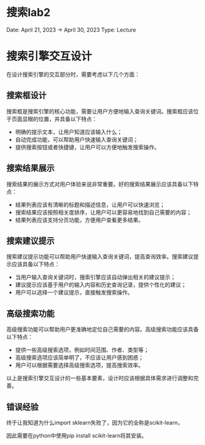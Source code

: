 # 搜索lab2

Date: April 21, 2023 → April 30, 2023
Type: Lecture

# 搜索引擎交互设计

在设计搜索引擎的交互部分时，需要考虑以下几个方面：

## 搜索框设计

搜索框是搜索引擎的核心功能，需要让用户方便地输入查询关键词。搜索框应该位于页面显眼的位置，并具备以下特点：

- 明确的提示文本，让用户知道应该输入什么；
- 自动完成功能，可以帮助用户快速输入查询关键词；
- 提供搜索按钮或者快捷键，让用户可以方便地触发搜索操作。

## 搜索结果展示

搜索结果的展示方式对用户体验来说非常重要。好的搜索结果展示应该具备以下特点：

- 结果列表应该有清晰的标题和描述信息，让用户可以快速浏览；
- 搜索结果应该按照相关度排序，让用户可以更容易地找到自己需要的内容；
- 结果列表应该支持分页功能，方便用户查看更多结果。

## 搜索建议提示

搜索建议提示功能可以帮助用户快速输入查询关键词，提高查询效率。搜索建议提示应该具备以下特点：

- 当用户输入查询关键词时，搜索引擎应该自动弹出相关的建议提示；
- 建议提示应该基于用户的输入内容和历史查询记录，提供个性化的建议；
- 用户可以选择一个建议提示，直接触发搜索操作。

## 高级搜索功能

高级搜索功能可以帮助用户更准确地定位自己需要的内容。高级搜索功能应该具备以下特点：

- 提供一些高级搜索选项，例如时间范围、作者、类型等；
- 高级搜索选项应该简单明了，不应该让用户感到困惑；
- 用户可以根据需要选择高级搜索选项，提高搜索效率。

以上是搜索引擎交互设计的一些基本要素，设计时应该根据具体需求进行调整和完善。

## 错误经验

终于让我知道为什么import sklearn失败了，因为它的全称是scikit-learn，

因此需要在python中使用pip install scikit-learn将其安装。
